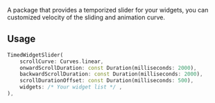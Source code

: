 <!--
This README describes the package. If you publish this package to pub.dev,
this README's contents appear on the landing page for your package.

For information about how to write a good package README, see the guide for
[writing package pages](https://dart.dev/guides/libraries/writing-package-pages).

For general information about developing packages, see the Dart guide for
[creating packages](https://dart.dev/guides/libraries/create-library-packages)
and the Flutter guide for
[developing packages and plugins](https://flutter.dev/developing-packages).
-->

A package that provides a temporized slider for your widgets, you can customized velocity
of the sliding and animation curve.

## Usage

```dart
TimedWidgetSlider(
    scrollCurve: Curves.linear,
    onwardScrollDuration: const Duration(milliseconds: 2000),
    backwardScrollDuration: const Duration(milliseconds: 2000),
    scrollDurationOffset: const Duration(milliseconds: 500),
    widgets: /* Your widget list */ ,
),
```
